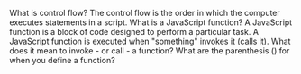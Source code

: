 What is control flow? The control flow is the order in which the computer executes statements in a script.
What is a JavaScript function? A JavaScript function is a block of code designed to perform a particular task. A JavaScript function is executed when "something" invokes it (calls it).
What does it mean to invoke - or call - a function?
What are the parenthesis () for when you define a function?
